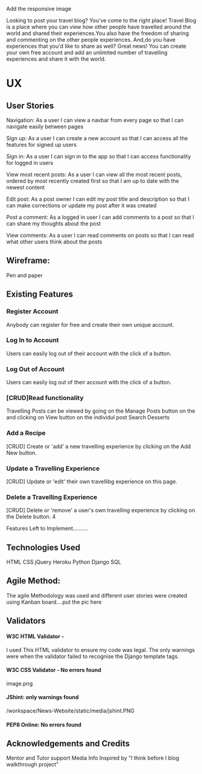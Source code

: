 Add the responsive image

Looking to post your travel blog? You've come to the right place! Travel Blog is a place where you can view how other people have travelled around the world and shared their experiences.You also have the freedom of sharing and commenting on the other people experiences. And,do you have experiences that you'd like to share as well? Great news! You can create your own free account and add an unlimited number of travelling experiences and share it with the world.

# UX
## User Stories
Navigation: As a user I can view a navbar from every page so that I can navigate easily between pages

Sign up: 
As a user I can create a new account so that I can access all the features for signed up users

 Sign in: 
As a user I can sign in to the app so that I can access functionality for logged in users

View most recent posts: 
As a user I can view all the most recent posts, ordered by most recently created first so that I am up to date with the newest content


Edit post: 
As a post owner I can edit my post title and description so that I can make corrections or update my post after it was created

Post a comment: 
As a logged in user I can add comments to a post so that I can share my thoughts about the post

View comments: 
As a user I can read comments on posts so that I can read what other users think about the posts

## Wireframe: 
Pen and paper

## Existing Features
### Register Account
Anybody can register for free and create their own unique account.

### Log In to Account
Users can easily log out of their account with the click of a button.

### Log Out of Account
Users can easily log out of their account with the click of a button.

### [CRUD]Read functionality
Travelling Posts can be viewed by going on the Manage Posts button on the and clicking on View button on the individul post
Search Desserts

### Add a Recipe
[CRUD] Create or 'add' a new travelling experience by clicking on the Add New button. 

### Update a Travelling Experience
[CRUD] Update or 'edit' their own travellibg experience on this page.

### Delete a Travelling Experience
[CRUD] Delete or 'remove' a user's own travelling experience by clicking on the Delete button. 4

Features Left to Implement..........



## Technologies Used
HTML 
CSS 
jQuery 
Heroku
Python
Django
SQL

## Agile Method:
The agile Methodology was used and different user stories were created using Kanban board....put the pic here

## Validators

#### W3C HTML Validator -
I used This HTML validator to ensure my code was legal.
The only warnings were when the validator failed to recognise the Django template tags.

#### W3C CSS Validator - No errors found
image.png
#### JShint: only warnings found
/workspace/News-Website/static/media/jshint.PNG

#### PEP8 Online: No errors found

## Acknowledgements and Credits
Mentor and Tutor support
Media Info
Inspired by "I think before I blog walkthrough project"
